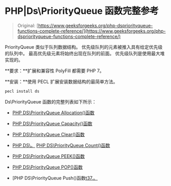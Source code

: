 # PHP|Ds\PriorityQueue 函数完整参考

> Original: [https://www.geeksforgeeks.org/php-dspriorityqueue-functions-complete-reference/](https://www.geeksforgeeks.org/php-dspriorityqueue-functions-complete-reference/)

PriorityQueue 类似于队列数据结构。 优先级队列的元素被推入具有给定优先级的队列中。 最高优先级元素将始终出现在队列的前面。 优先级队列是使用最大堆实现的。

**要求：**扩展和兼容性 PolyFill 都需要 PHP 7。

**安装：**使用 PECL 扩展安装数据结构的最简单方法。

```php
pecl install ds
```

Ds\PriorityQueue 函数的完整列表如下所示：

*   [PHP DS\PriorityQueue Allocation()函数](https://www.geeksforgeeks.org/php-dspriorityqueue-allocate-function/)
*   [PHP DS\PriorityQueue Capacity()函数](https://www.geeksforgeeks.org/php-dspriorityqueue-capacity-function/)
*   [PHP DS\PriorityQueue Clear()函数](https://www.geeksforgeeks.org/php-dspriorityqueue-clear-function/)
*   [PHP DS\。](https://www.geeksforgeeks.org/php-dspriorityqueue-copy-function/) [PHP DS\PriorityQueue Count()函数](https://www.geeksforgeeks.org/php-dspriorityqueue-count-function/)

*   [PHP DS\PriorityQueue PEEK()函数](https://www.geeksforgeeks.org/php-dspriorityqueue-peek-function/)
*   [PHP DS\PriorityQueue POP()函数](https://www.geeksforgeeks.org/php-dspriorityqueue-pop-function/)
*   [PHP DS\PriorityQueue Push()函数[t37.。](https://www.geeksforgeeks.org/php-dspriorityqueue-push-function/)